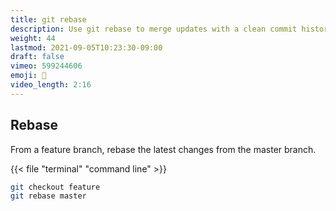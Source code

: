 ```yaml
---
title: git rebase
description: Use git rebase to merge updates with a clean commit history
weight: 44
lastmod: 2021-09-05T10:23:30-09:00
draft: false
vimeo: 599244606
emoji: 📜
video_length: 2:16
---
```


## Rebase 

From a feature branch, rebase the latest changes from the master branch. 

{{< file "terminal" "command line" >}}
```bash
git checkout feature
git rebase master
```
